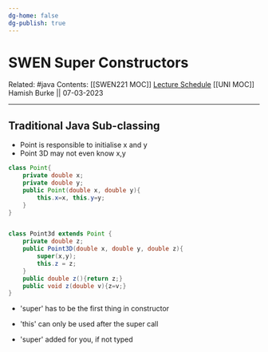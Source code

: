```yaml
---
dg-home: false
dg-publish: true
---
```


# SWEN Super Constructors

Related: #java 
Contents: [[SWEN221 MOC]]
[Lecture Schedule](https://ecs.wgtn.ac.nz/Courses/SWEN221_2023T1/LectureSchedule)
[[UNI MOC]]
Hamish Burke || 07-03-2023
***

## Traditional Java Sub-classing

- Point is responsible to initialise x and y
- Point 3D may not even know x,y

```java
class Point{
	private double x;
	private double y;
	public Point(double x, double y){
		this.x=x, this.y=y;
	}
}


class Point3d extends Point {
	private double z;
	public Point3D(double x, double y, double z){
		super(x,y);
		this.z = z;
	}
	public double z(){return z;}
	public void z(double v){z=v;}
}
```

- 'super' has to be the first thing in constructor
- 'this' can only be used after the super call


- 'super' added for you, if not typed








